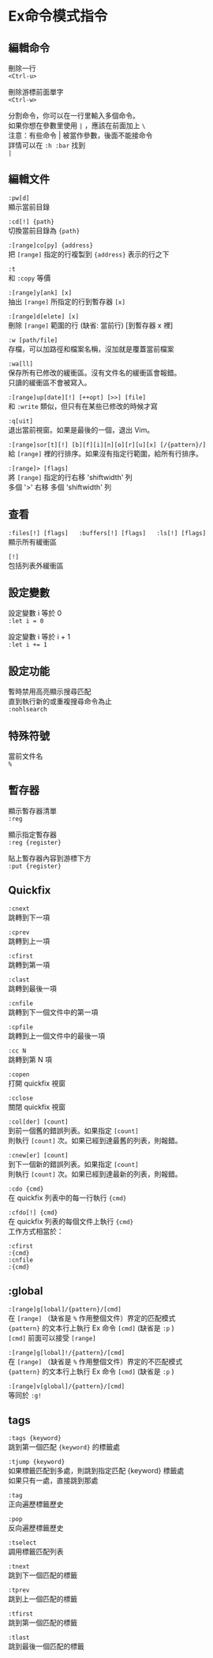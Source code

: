 # Ex命令模式指令

## 編輯命令

刪除一行  
`<Ctrl-u>`

刪除游標前面單字  
`<Ctrl-w>`

分割命令，你可以在一行里輸入多個命令。  
如果你想在參數里使用 `|` ，應該在前面加上 `\`   
注意：有些命令 \| 被當作參數，後面不能接命令  
詳情可以在 `:h :bar` 找到  
`|`

## 編輯文件

`:pw[d]`  
顯示當前目錄

`:cd[!] {path}`  
切換當前目錄為 `{path}`

`:[range]co[py] {address}`  
把 `[range]` 指定的行複製到 `{address}` 表示的行之下

`:t`  
和 `:copy` 等價

`:[range]y[ank] [x]`  
抽出 `[range]` 所指定的行到暫存器 `[x]`

`:[range]d[elete] [x]`  
刪除 `[range]` 範圍的行 \(缺省: 當前行\) \[到暫存器 x 裡\]

`:w [path/file]`  
存檔，可以加路徑和檔案名稱，沒加就是覆蓋當前檔案

`:wa[ll]`  
保存所有已修改的緩衝區。沒有文件名的緩衝區會報錯。  
只讀的緩衝區不會被寫入。

`:[range]up[date][!] [++opt] [>>] [file]`  
和 `:write` 類似，但只有在某些已修改的時候才寫

`:q[uit]`  
退出當前視窗。如果是最後的一個，退出 Vim。

`:[range]sor[t][!] [b][f][i][n][o][r][u][x] [/{pattern}/]`  
給 `[range]` 裡的行排序。如果沒有指定行範圍，給所有行排序。

`:[range]> [flags]`  
將 `[range]` 指定的行右移 'shiftwidth' 列  
多個 '&gt;' 右移 多個 'shiftwidth' 列

## 查看

`:files[!] [flags]  
:buffers[!] [flags]  
:ls[!] [flags]`  
顯示所有緩衝區

`[!]`   
包括列表外緩衝區

## 設定變數

設定變數 i 等於 0  
`:let i = 0`  
  
設定變數 i 等於 i + 1  
`:let i += 1`  


## 設定功能

暫時禁用高亮顯示搜尋匹配  
直到執行新的或重複搜尋命令為止  
`:nohlsearch`

## 特殊符號

當前文件名  
`%`

## 暫存器

顯示暫存器清單  
`:reg`  
  
顯示指定暫存器  
`:reg {register}`   
  
貼上暫存器內容到游標下方  
`:put {register}` 

## Quickfix

`:cnext`  
跳轉到下一項

`:cprev`  
跳轉到上一項

`:cfirst`  
跳轉到第一項

`:clast`  
跳轉到最後一項

`:cnfile`  
跳轉到下一個文件中的第一項

`:cpfile`  
跳轉到上一個文件中的最後一項

`:cc N`  
跳轉到第 N 項

`:copen`  
打開 quickfix 視窗

`:cclose`  
關閉 quickfix 視窗

`:col[der] [count]`  
到前一個舊的錯誤列表。如果指定 `[count]`  
則執行 `[count]` 次。如果已經到達最舊的列表，則報錯。

`:cnew[er] [count]`  
到下一個新的錯誤列表。如果指定 `[count]`  
則執行 `[count]` 次。如果已經到達最新的列表，則報錯。

`:cdo {cmd}`  
在 quickfix 列表中的每一行執行 `{cmd}`

`:cfdo[!] {cmd}`  
在 quickfix 列表的每個文件上執行 `{cmd}`  
工作方式相當於：

```text
:cfirst
:{cmd}
:cnfile
:{cmd}
```

## :global

`:[range]g[lobal]/{pattern}/[cmd]`  
在 `[range]` （缺省是 `%` 作用整個文件）界定的匹配模式  
`{pattern}` 的文本行上執行 Ex 命令 `[cmd]` \(缺省是 `:p` \)  
`[cmd]` 前面可以接受 `[range]`

`:[range]g[lobal]!/{pattern}/[cmd]`  
在 `[range]` （缺省是 `%` 作用整個文件）界定的不匹配模式  
`{pattern}` 的文本行上執行 Ex 命令 `[cmd]` \(缺省是 `:p` \)

`:[range]v[global]/{pattern}/[cmd]`  
等同於 `:g!`

## tags

`:tags {keyword}`  
跳到第一個匹配 `{keyword}` 的標籤處

`:tjump {keyword}`  
如果標籤匹配到多處，則跳到指定匹配 {keyword} 標籤處  
如果只有一處，直接跳到那處

`:tag`  
正向遍歷標籤歷史

`:pop`  
反向遍歷標籤歷史

`:tselect`  
調用標籤匹配列表

`:tnext`  
跳到下一個匹配的標籤

`:tprev`  
跳到上一個匹配的標籤

`:tfirst`  
跳到第一個匹配的標籤

`:tlast`  
跳到最後一個匹配的標籤

